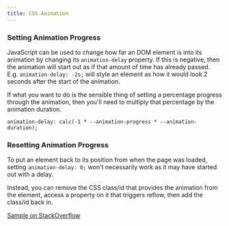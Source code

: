 ```yaml
---
title: CSS Animation
---
```

### Setting Animation Progress
JavaScript can be used to change how far an DOM element is into its animation by changing its `animation-delay` property. 
If this is negative, then the animation will start out as if that amount of time has already passed.  
E.g. `animation-delay: -2s;` will style an element as how it would look 2 seconds after the start of the animation.

If what you want to do is the sensible thing of setting a percentage progress through the animation, then you'll need to multiply that percentage by the animation duration.

`animation-delay: calc(-1 * --animation-progress * --animation-duration);`

### Resetting Animation Progress
To put an element back to its position from when the page was loaded, setting `animation-delay: 0;` won't necessarily work as it may have started out with a delay.

Instead, you can remove the CSS class/id that provides the animation from the element, access a property on it that triggers reflow, then add the class/id back in.

[Sample on StackOverflow](https://stackoverflow.com/a/45036752)